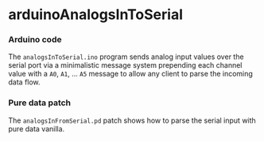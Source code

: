 # arduinoAnalogsInToSerial

### Arduino code

The `analogsInToSerial.ino` program sends analog input values over the serial
port via a minimalistic message system prepending each channel value with a
`A0`, `A1`, ... `A5` message to allow any client to parse the incoming data flow.

### Pure data patch

The `analogsInFromSerial.pd` patch shows how to parse the serial input
with pure data vanilla.
